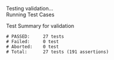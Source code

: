 
Testing validation...</br>
Running Test Cases

Test Summary for validation

    # PASSED:     27 tests
    # Failed:     0 test
    # Aborted:    0 test
    # Total:      27 tests (191 assertions)

